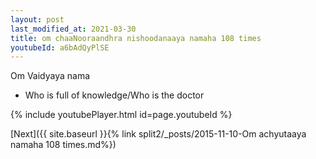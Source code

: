 ```yaml
---
layout: post
last_modified_at: 2021-03-30
title: om chaaNooraandhra nishoodanaaya namaha 108 times
youtubeId: a6bAdQyPlSE
---
```

 
 
Om Vaidyaya nama 
 
 -  Who is full of knowledge/Who is the doctor 
 
  
 
  
 
 
 
 
 
 


{% include youtubePlayer.html id=page.youtubeId %}
 
[Next]({{ site.baseurl }}{% link  split2/_posts/2015-11-10-Om achyutaaya namaha  108 times.md%})
 
